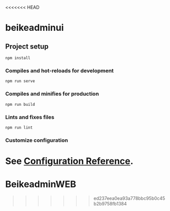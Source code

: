 <<<<<<< HEAD
# beikeadminui

## Project setup
```
npm install
```

### Compiles and hot-reloads for development
```
npm run serve
```

### Compiles and minifies for production
```
npm run build
```

### Lints and fixes files
```
npm run lint
```

### Customize configuration
See [Configuration Reference](https://cli.vuejs.org/config/).
=======
# BeikeadminWEB
>>>>>>> ed237eea0ea93a778bbc95b0c45b2b9758fb1384

